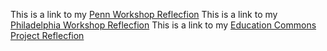




This is a link to my [Penn Workshop Reflecfion](assignments/ENGL%1650_Penn%Workshop.pdf) 
This is a link to my [Philadelphia Workshop Reflecfion](assignments/ENGL%1650_%Philadelphia%Workshop.pdf)
This is a link to my [Education Commons Project Reflecfion](assignments/ENGL%1650_%EC%Project%Reflection.pdf)
